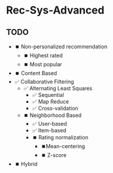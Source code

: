 # Rec-Sys-Advanced

## TODO
- ⏹️ Non-personalized recommendation
  - ⏹️ Highest rated
  - ⏹️ Most popular
- ⏹️ Content Based
- ✅ Collaborative Filtering
  - ✅ Alternating Least Squares
    - ✅ Sequential
    - ✅ Map Reduce
    - ✅ Cross-validation
  - ⏹️ Neighborhood Based
    - ✅ User-based
    - ✅ Item-based
    - ⏹️ Rating normalization
      - ⏹️Mean-centering
      - ⏹️ Z-score
- ⏹️ Hybrid